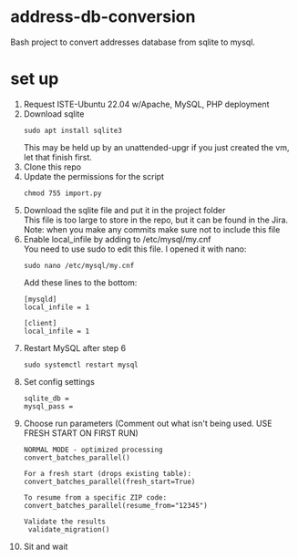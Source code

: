 # address-db-conversion
Bash project to convert addresses database from sqlite to mysql.

# set up
1. Request ISTE-Ubuntu 22.04 w/Apache, MySQL, PHP deployment
2. Download sqlite
   ```
   sudo apt install sqlite3
   ```
   This may be held up by an unattended-upgr if you just created the vm, let that finish first.
3. Clone this repo
4. Update the permissions for the script
   ```
   chmod 755 import.py
   ```
5. Download the sqlite file and put it in the project folder<br>
   This file is too large to store in the repo, but it can be found in the Jira.<br>
   Note: when you make any commits make sure not to include this file
6. Enable local_infile by adding to /etc/mysql/my.cnf<br>
   You need to use sudo to edit this file. I opened it with nano:
   ```
   sudo nano /etc/mysql/my.cnf
   ```
   Add these lines to the bottom:
   ```
   [mysqld]
   local_infile = 1

   [client]
   local_infile = 1
   ```
7. Restart MySQL after step 6
   ```
   sudo systemctl restart mysql
   ```
8. Set config settings
   ```
   sqlite_db =
   mysql_pass =
   ```
9. Choose run parameters  (Comment out what isn't being used. USE FRESH START ON FIRST RUN)
   ```
   NORMAL MODE - optimized processing
   convert_batches_parallel()
    
   For a fresh start (drops existing table):
   convert_batches_parallel(fresh_start=True)
    
   To resume from a specific ZIP code:
   convert_batches_parallel(resume_from="12345")
    
   Validate the results
    validate_migration()
    ```
10. Sit and wait 
